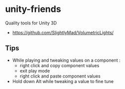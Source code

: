 # unity-friends
Quality tools for Unity 3D

- https://github.com/SlightlyMad/VolumetricLights/


## Tips
- While playing and tweaking values on a component :
  - right click and copy component values
  - exit play mode
  - right click and paste component values
- Hold down Alt while tweaking a value to fine tune
